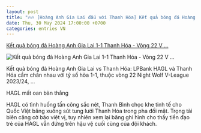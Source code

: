 ```yaml
---
layout: post
title: "🔥🔥 [Hoàng Anh Gia Lai đấu với Thanh Hóa] Kết quả bóng đá Hoàng Anh Gia Lai 1-1 Thanh Hóa - Vòng 22 V ..."
date: Thu, 30 May 2024 17:00:00 +0700
categories: entries VN
---
```

[Kết quả bóng đá Hoàng Anh Gia Lai 1-1 Thanh Hóa - Vòng 22 V ...](https://vietnamnet.vn/ket-qua-bong-da-hoang-anh-gia-lai-1-1-thanh-hoa-vong-22-v-league-2023-24-2286094.html)

![Kết quả bóng đá Hoàng Anh Gia Lai 1-1 Thanh Hóa - Vòng 22 V ...](https://static-images.vnncdn.net/vps_images_publish/000001/000003/2024/5/30/truc-tiep-bong-da-hagl-1-1-thanh-hoa-trong-tai-khien-chu-nha-mat-ban-thang-2790.jpg?width=0&s=9v7lxStrVFpnJIEGLSCxuQ)

Kết quả bóng đá Hoàng Anh Gia Lai vs Thanh Hóa: LPBank HAGL và Thanh Hóa cầm chân nhau với tỷ số hòa 1-1, thuộc vòng 22 Night Wolf V-League 2023/24, ...

HAGL mất oan bàn thắng

HAGL có tình huống tấn công sắc nét, Thanh Bình chọc khe tinh tế cho Quốc Việt băng xuống sút tung lưới Thanh Hóa trong pha đối mặt. Trọng tài biên căng cờ báo việt vị, tuy nhiên xem lại băng ghi hình cho thấy tiền đạo trẻ của HAGL vẫn đứng trên hậu vệ cuối cùng của đội khách.

